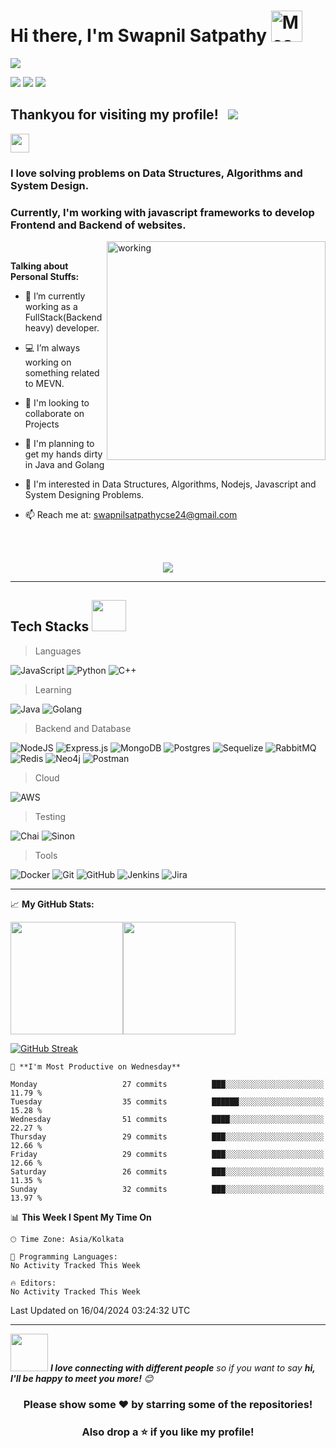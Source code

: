 <h1>Hi there, I'm Swapnil Satpathy <img src="https://i.stack.imgur.com/KjmLu.gif" alt="Meaow" width="50" /> </h1>

<img src="https://user-images.githubusercontent.com/74038190/212749447-bfb7e725-6987-49d9-ae85-2015e3e7cc41.gif">   

[<img src="https://img.shields.io/badge/linkedin-%230077B5.svg?&style=for-the-badge&logo=linkedin&logoColor=white" />](https://www.linkedin.com/in/swapnil-satpathy-pallaba/)
[<img src = "https://img.shields.io/badge/medium-%23E4405F.svg?&style=for-the-badge&logo=medium&logoColor=white">](https://swapnilsatpathycse24.medium.com/)
[<img src ="https://img.shields.io/badge/Email-Here-%23E4405F.svg?&style=for-the-badge&logo=&logoColor=white%22">](mailto:swapnilsatpathycse24@gmail.com)


## Thankyou for visiting my profile! &nbsp; ![](https://komarev.com/ghpvc/?username=swapnil-satpathy&color=blueviolet&style=flat)


<div>
<img src="https://media.giphy.com/media/WUlplcMpOCEmTGBtBW/giphy.gif" width="30">

### I love solving problems on Data Structures, Algorithms and System Design. 

### Currently, I'm working with javascript frameworks to develop Frontend and Backend of websites.
</div>

<div>
<img align="right" alt="working" src="https://user-images.githubusercontent.com/57112545/111080199-5fa60f00-8523-11eb-85ea-5262e89445b0.jpg" width="350" height="350" />

<br>

**Talking about Personal Stuffs:**

- 🚀 I’m currently working as a FullStack(Backend heavy) developer.

- 💻 I’m always working on something related to MEVN.

- 🤲 I'm looking to collaborate on Projects
  
- 🤖 I'm planning to get my hands dirty in Java and Golang
  
- 📱 I'm interested in Data Structures, Algorithms, Nodejs, Javascript and System Designing Problems.

- 📫 Reach me at: swapnilsatpathycse24@gmail.com
</div>
<br>
<br>

<p align="center">
  <img src="https://github-profile-summary-cards.vercel.app/api/cards/profile-details?username=swapnil-satpathy&theme=github_dark" />
</p>

---

## Tech Stacks <img src="https://user-images.githubusercontent.com/74038190/212744289-c46f1717-bfc9-4724-8ef3-4b08e3583110.gif" height="50vw" width="55vw"/>

> Languages 
<p>
<img alt="JavaScript" src="https://img.shields.io/badge/javascript%20-%23323330.svg?&style=for-the-badge&logo=javascript&logoColor=%23F7DF1E"/>
<img alt="Python" src="https://img.shields.io/badge/python-%23ED8B00.svg?&style=for-the-badge&logo=python&logoColor=white"/>
<img alt="C++" src="https://img.shields.io/badge/c++%20-%2300599C.svg?&style=for-the-badge&logo=c%2B%2B&ogoColor=white"/>
</p>

> Learning
<p>
<img alt="Java" src="https://img.shields.io/badge/Java-ED8B00?style=for-the-badge&logo=openjdk&logoColor=white"/>
<img alt="Golang" src="https://img.shields.io/badge/Go-00ADD8?style=for-the-badge&logo=go&logoColor=white"/>
</p>

> Backend and Database
<p>
<img alt="NodeJS" src="https://img.shields.io/badge/node.js%20-%2343853D.svg?&style=for-the-badge&logo=node.js&logoColor=white"/>
<img alt="Express.js" src="https://img.shields.io/badge/express.js%20-%23404d59.svg?&style=for-the-badge"/>
<img alt="MongoDB" src ="https://img.shields.io/badge/MongoDB-%234ea94b.svg?&style=for-the-badge&logo=mongodb&logoColor=white"/>
<img alt="Postgres" src="https://img.shields.io/badge/Postgres-%2300f.svg?&style=for-the-badge&logo=postgres&logoColor=white"/>
<img alt="Sequelize" src="https://img.shields.io/badge/sequelize-323330?style=for-the-badge&logo=sequelize&logoColor=blue"/>
<img alt="RabbitMQ" src="https://img.shields.io/badge/rabbitmq-%23FF6600.svg?&style=for-the-badge&logo=rabbitmq&logoColor=white"/>
<img alt="Redis" src="https://img.shields.io/badge/redis-%23DD0031.svg?&style=for-the-badge&logo=redis&logoColor=white"/>
<img alt="Neo4j" src="https://img.shields.io/badge/Neo4j-018bff?style=for-the-badge&logo=neo4j&logoColor=white"/>
<img alt="Postman" src="https://img.shields.io/badge/Postman-FF6C37?style=for-the-badge&logo=postman&logoColor=red" />
</p>

> Cloud
<p>
<img alt="AWS" src="https://img.shields.io/badge/AWS%20-%23FF9900.svg?&style=for-the-badge&logo=amazon-aws&logoColor=white"/>
</p>

> Testing
<p>
<img alt="Chai" src="https://img.shields.io/badge/chai.js-323330?style=for-the-badge&logo=chai&logoColor=red"/>
<img alt="Sinon" src="https://img.shields.io/badge/sinon.js-323330?style=for-the-badge&logo=sinon"/>
</p>

>Tools
<p>
<img alt="Docker" src="https://img.shields.io/badge/Docker-2CA5E0?style=for-the-badge&logo=docker&logoColor=white"/>
<img alt="Git" src="https://img.shields.io/badge/git%20-%23F05033.svg?&style=for-the-badge&logo=git&logoColor=white"/>
<img alt="GitHub" src="https://img.shields.io/badge/github%20-%23121011.svg?&style=for-the-badge&logo=github&logoColor=white"/>
<img alt="Jenkins" src="https://img.shields.io/badge/Jenkins-D24939?style=for-the-badge&logo=Jenkins&logoColor=white"/>
<img alt="Jira" src="https://img.shields.io/badge/Jira-0052CC?style=for-the-badge&logo=Jira&logoColor=white"/>
</p>

---

📈 **My GitHub Stats:**


<img height="180em" src="https://github-readme-stats.vercel.app/api?username=swapnil-satpathy&show_icons=true&hide_border=true&&count_private=true" /><img height="180em" src="https://github-readme-stats.vercel.app/api/top-langs/?username=swapnil-satpathy&exclude_repo=KNN-Image-Classification&show_icons=true&hide_border=true&layout=compact&langs_count=8"/>

[![GitHub Streak](https://github-readme-streak-stats.herokuapp.com?user=swapnil-satpathy&hide_border=true)](https://git.io/streak-stats)

<!--START_SECTION:waka-->

```
📅 **I'm Most Productive on Wednesday** 

Monday                   27 commits          ███░░░░░░░░░░░░░░░░░░░░░░   11.79 % 
Tuesday                  35 commits          ██████░░░░░░░░░░░░░░░░░░░   15.28 % 
Wednesday                51 commits          ████░░░░░░░░░░░░░░░░░░░░░   22.27 % 
Thursday                 29 commits          ███░░░░░░░░░░░░░░░░░░░░░░   12.66 % 
Friday                   29 commits          ███░░░░░░░░░░░░░░░░░░░░░░   12.66 % 
Saturday                 26 commits          ███░░░░░░░░░░░░░░░░░░░░░░   11.35 % 
Sunday                   32 commits          ███░░░░░░░░░░░░░░░░░░░░░░   13.97 % 
```


📊 **This Week I Spent My Time On** 

```text
🕑︎ Time Zone: Asia/Kolkata

💬 Programming Languages: 
No Activity Tracked This Week

🔥 Editors: 
No Activity Tracked This Week
```


 Last Updated on 16/04/2024 03:24:32 UTC
<!--END_SECTION:waka-->

---

<img src="https://media.giphy.com/media/LnQjpWaON8nhr21vNW/giphy.gif" width="60"> <em><b>I love connecting with different people</b> so if you want to say <b>hi, I'll be happy to meet you more!</b> 😊</em>


<div align="center">
  
### Please show some ❤️ by starring some of the repositories!
### Also drop a ⭐ if you like my profile!

</div>
